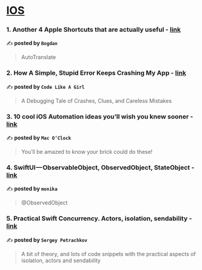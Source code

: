 
<h1><a href=https://medium.com/tag/ios/recommended target="_blank" rel="noopener noreferrer">IOS</a></h1>
<h3>1. Another 4 Apple Shortcuts that are actually useful - <a href="https://medium.com/@aspiringwriter001/another-4-apple-shortcuts-that-are-actually-useful-c0817078b3ab" target="_blank" rel="noopener noreferrer">link</a></h3>

✍️ **posted by `Bogdan`**

<blockquote>AutoTranslate</blockquote>

<h3>2. How A Simple, Stupid Error Keeps Crashing My App - <a href="https://medium.com/code-like-a-girl/how-a-simple-stupid-error-keeps-crashing-my-app-d9783332648f" target="_blank" rel="noopener noreferrer">link</a></h3>

✍️ **posted by `Code Like A Girl`**

<blockquote>A Debugging Tale of Crashes, Clues, and Careless Mistakes</blockquote>

<h3>3. 10 cool iOS Automation ideas you’ll wish you knew sooner - <a href="https://medium.com/macoclock/10-cool-ios-automation-ideas-youll-wish-you-knew-sooner-17d7275d5b0b" target="_blank" rel="noopener noreferrer">link</a></h3>

✍️ **posted by `Mac O’Clock`**

<blockquote>You’ll be amazed to know your brick could do these!</blockquote>

<h3>4. SwiftUI — ObservableObject, ObservedObject, StateObject - <a href="https://medium.com/@exploremonika/swiftui-observableobject-observedobject-stateobject-b56d73e38645" target="_blank" rel="noopener noreferrer">link</a></h3>

✍️ **posted by `monika`**

<blockquote>@ObservedObject</blockquote>

<h3>5. Practical Swift Concurrency. Actors, isolation, sendability - <a href="https://medium.com/@petrachkovsergey/practical-swift-concurrency-actors-isolation-sendability-a51343c2e4db" target="_blank" rel="noopener noreferrer">link</a></h3>

✍️ **posted by `Sergey Petrachkov`**

<blockquote>A bit of theory, and lots of code snippets with the practical aspects of isolation, actors and sendability</blockquote>

